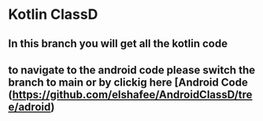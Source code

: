 # Kotlin ClassD
## In this branch you will get all the kotlin code
## to navigate to the android code please switch the branch to main or by clickig here [Android Code (https://github.com/elshafee/AndroidClassD/tree/adroid)

